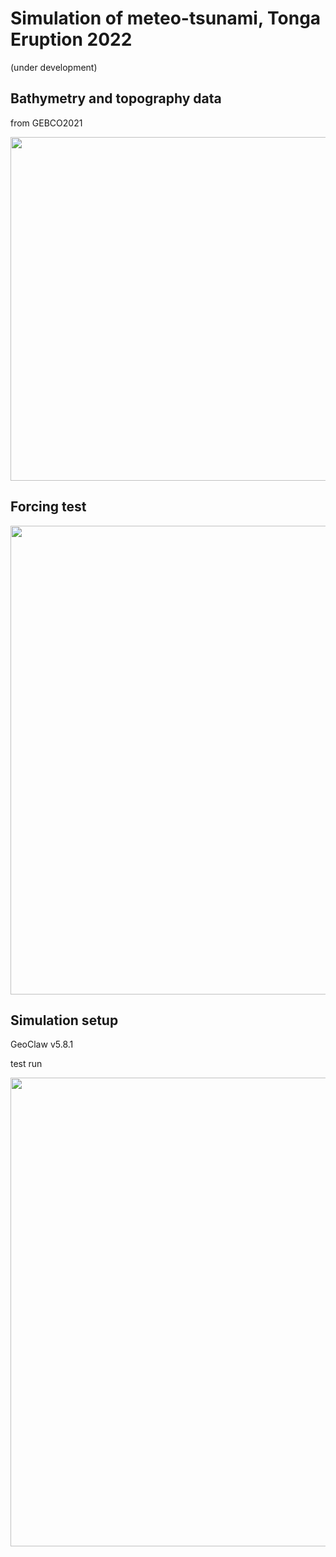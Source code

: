 # Simulation of meteo-tsunami, Tonga Eruption 2022
(under development)  

## Bathymetry and topography data
from GEBCO2021  
<p align="center">
<img src="https://github.com/hydrocoast/oceanwaveTongaEruption2022/blob/main/topo_gebco2021.png", width="550">
</p>


## Forcing test
<p align="center">
<img src="https://github.com/hydrocoast/oceanwaveTongaEruption2022/blob/main/testforcing.gif", width="750">
</p>

## Simulation setup
GeoClaw v5.8.1  

test run  
<p align="center">
<img src="https://github.com/hydrocoast/oceanwaveTongaEruption2022/blob/main/testsurf.gif", width="750">
</p>

